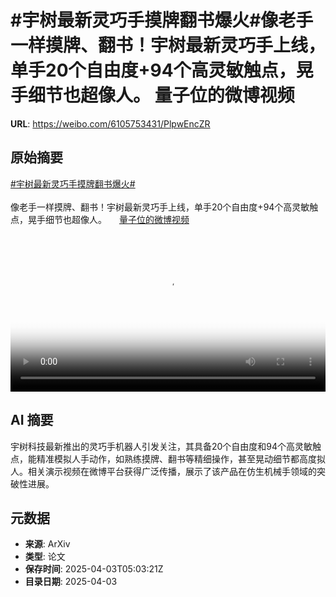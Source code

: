 # #宇树最新灵巧手摸牌翻书爆火#像老手一样摸牌、翻书！宇树最新灵巧手上线，单手20个自由度+94个高灵敏触点，晃手细节也超像人。 量子位的微博视频

**URL**: https://weibo.com/6105753431/PlpwEncZR

## 原始摘要

<a href="https://m.weibo.cn/search?containerid=231522type%3D1%26t%3D10%26q%3D%23%E5%AE%87%E6%A0%91%E6%9C%80%E6%96%B0%E7%81%B5%E5%B7%A7%E6%89%8B%E6%91%B8%E7%89%8C%E7%BF%BB%E4%B9%A6%E7%88%86%E7%81%AB%23&amp;extparam=%23%E5%AE%87%E6%A0%91%E6%9C%80%E6%96%B0%E7%81%B5%E5%B7%A7%E6%89%8B%E6%91%B8%E7%89%8C%E7%BF%BB%E4%B9%A6%E7%88%86%E7%81%AB%23" data-hide=""><span class="surl-text">#宇树最新灵巧手摸牌翻书爆火#</span></a><br><br>像老手一样摸牌、翻书！宇树最新灵巧手上线，单手20个自由度+94个高灵敏触点，晃手细节也超像人。 <a href="https://video.weibo.com/show?fid=1034:5151029340340280" data-hide=""><span class="url-icon"><img style="width: 1rem;height: 1rem" src="https://h5.sinaimg.cn/upload/2015/09/25/3/timeline_card_small_video_default.png" referrerpolicy="no-referrer"></span><span class="surl-text">量子位的微博视频</span></a> <br clear="both"><div style="clear: both"></div><video controls="controls" poster="https://tvax3.sinaimg.cn/orj480/006Fd7o3ly1i02ko5nvsoj30u01hcjte.jpg" style="width: 100%"><source src="https://f.video.weibocdn.com/o0/f8YOC2fUlx08n9UGJjmM01041200fgVp0E010.mp4?label=mp4_720p&amp;template=720x1280.24.0&amp;ori=0&amp;ps=1CwnkDw1GXwCQx&amp;Expires=1743660139&amp;ssig=SoI0tgBjqc&amp;KID=unistore,video"><source src="https://f.video.weibocdn.com/o0/A6jz0qQ3lx08n9UG56Ig010412009fze0E010.mp4?label=mp4_hd&amp;template=540x960.24.0&amp;ori=0&amp;ps=1CwnkDw1GXwCQx&amp;Expires=1743660139&amp;ssig=wqKjBtvvZk&amp;KID=unistore,video"><source src="https://f.video.weibocdn.com/o0/OW1V56uplx08n9UFWi6I010412005g720E010.mp4?label=mp4_ld&amp;template=360x640.24.0&amp;ori=0&amp;ps=1CwnkDw1GXwCQx&amp;Expires=1743660139&amp;ssig=K%2FiGv%2BJilb&amp;KID=unistore,video"><p>视频无法显示，请前往<a href="https://video.weibo.com/show?fid=1034%3A5151029340340280" target="_blank" rel="noopener noreferrer">微博视频</a>观看。</p></video>

## AI 摘要

宇树科技最新推出的灵巧手机器人引发关注，其具备20个自由度和94个高灵敏触点，能精准模拟人手动作，如熟练摸牌、翻书等精细操作，甚至晃动细节都高度拟人。相关演示视频在微博平台获得广泛传播，展示了该产品在仿生机械手领域的突破性进展。

## 元数据

- **来源**: ArXiv
- **类型**: 论文
- **保存时间**: 2025-04-03T05:03:21Z
- **目录日期**: 2025-04-03

